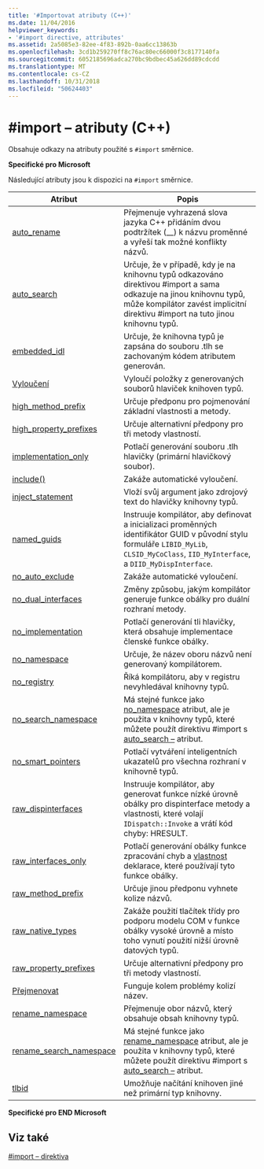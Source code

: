 ```yaml
---
title: '#Importovat atributy (C++)'
ms.date: 11/04/2016
helpviewer_keywords:
- '#import directive, attributes'
ms.assetid: 2a5085e3-82ee-4f83-892b-0aa6cc13863b
ms.openlocfilehash: 3cd1b259270ff8c76ac80ec66000f3c8177140fa
ms.sourcegitcommit: 6052185696adca270bc9bdbec45a626dd89cdcdd
ms.translationtype: MT
ms.contentlocale: cs-CZ
ms.lasthandoff: 10/31/2018
ms.locfileid: "50624403"
---
```

# <a name="import-attributes-c"></a>#import – atributy (C++)
Obsahuje odkazy na atributy použité s `#import` směrnice.

**Specifické pro Microsoft**

Následující atributy jsou k dispozici na `#import` směrnice.

|Atribut|Popis|
|---------------|-----------------|
|[auto_rename](../preprocessor/auto-rename.md)|Přejmenuje vyhrazená slova jazyka C++ přidáním dvou podtržítek (__) k názvu proměnné a vyřeší tak možné konflikty názvů.|
|[auto_search](../preprocessor/auto-search.md)|Určuje, že v případě, kdy je na knihovnu typů odkazováno direktivou #import a sama odkazuje na jinou knihovnu typů, může kompilátor zavést implicitní direktivu #import na tuto jinou knihovnu typů.|
|[embedded_idl](../preprocessor/embedded-idl.md)|Určuje, že knihovna typů je zapsána do souboru .tlh se zachovaným kódem atributem generován.|
|[Vyloučení](../preprocessor/exclude-hash-import.md)|Vyloučí položky z generovaných souborů hlaviček knihoven typů.|
|[high_method_prefix](../preprocessor/high-method-prefix.md)|Určuje předponu pro pojmenování základní vlastnosti a metody.|
|[high_property_prefixes](../preprocessor/high-property-prefixes.md)|Určuje alternativní předpony pro tři metody vlastností.|
|[implementation_only](../preprocessor/implementation-only.md)|Potlačí generování souboru .tlh hlavičky (primární hlavičkový soubor).|
|[include()](../preprocessor/include-parens.md)|Zakáže automatické vyloučení.|
|[inject_statement](../preprocessor/inject-statement.md)|Vloží svůj argument jako zdrojový text do hlavičky knihovny typů.|
|[named_guids](../preprocessor/named-guids.md)|Instruuje kompilátor, aby definovat a inicializaci proměnných identifikátor GUID v původní stylu formuláře `LIBID_MyLib`, `CLSID_MyCoClass`, `IID_MyInterface`, a `DIID_MyDispInterface`.|
|[no_auto_exclude](../preprocessor/no-auto-exclude.md)|Zakáže automatické vyloučení.|
|[no_dual_interfaces](../preprocessor/no-dual-interfaces.md)|Změny způsobu, jakým kompilátor generuje funkce obálky pro duální rozhraní metody.|
|[no_implementation](../preprocessor/no-implementation.md)|Potlačí generování tli hlavičky, která obsahuje implementace členské funkce obálky.|
|[no_namespace](../preprocessor/no-namespace.md)|Určuje, že název oboru názvů není generovaný kompilátorem.|
|[no_registry](../preprocessor/no-registry.md)|Říká kompilátoru, aby v registru nevyhledával knihovny typů.|
|[no_search_namespace](../preprocessor/no-search-namespace.md)|Má stejné funkce jako [no_namespace](../preprocessor/no-namespace.md) atribut, ale je použita v knihovny typů, které můžete použít direktivu #import s [auto_search –](../preprocessor/auto-search.md) atribut.|
|[no_smart_pointers](../preprocessor/no-smart-pointers.md)|Potlačí vytváření inteligentních ukazatelů pro všechna rozhraní v knihovně typů.|
|[raw_dispinterfaces](../preprocessor/raw-dispinterfaces.md)|Instruuje kompilátor, aby generovat funkce nízké úrovně obálky pro dispinterface metody a vlastnosti, které volají `IDispatch::Invoke` a vrátí kód chyby: HRESULT.|
|[raw_interfaces_only](../preprocessor/raw-interfaces-only.md)|Potlačí generování obálky funkce zpracování chyb a [vlastnost](../cpp/property-cpp.md) deklarace, které používají tyto funkce obálky.|
|[raw_method_prefix](../preprocessor/raw-method-prefix.md)|Určuje jinou předponu vyhnete kolize názvů.|
|[raw_native_types](../preprocessor/raw-native-types.md)|Zakáže použití tlačítek třídy pro podporu modelu COM v funkce obálky vysoké úrovně a místo toho vynutí použití nižší úrovně datových typů.|
|[raw_property_prefixes](../preprocessor/raw-property-prefixes.md)|Určuje alternativní předpony pro tři metody vlastností.|
|[Přejmenovat](../preprocessor/rename-hash-import.md)|Funguje kolem problémy kolizí název.|
|[rename_namespace](../preprocessor/rename-namespace.md)|Přejmenuje obor názvů, který obsahuje obsah knihovny typů.|
|[rename_search_namespace](../preprocessor/rename-search-namespace.md)|Má stejné funkce jako [rename_namespace](../preprocessor/rename-namespace.md) atribut, ale je použita v knihovny typů, které můžete použít direktivu #import s [auto_search –](../preprocessor/auto-search.md) atribut.|
|[tlbid](../preprocessor/tlbid.md)|Umožňuje načítání knihoven jiné než primární typ knihovny.|

**Specifické pro END Microsoft**

## <a name="see-also"></a>Viz také

[#import – direktiva](../preprocessor/hash-import-directive-cpp.md)